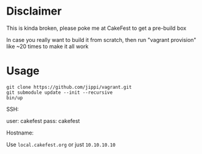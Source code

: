 # Disclaimer

This is kinda broken, please poke me at CakeFest to get a pre-build box

In case you really want to build it from scratch, then run "vagrant provision" like ~20 times to make it all work

# Usage

```
git clone https://github.com/jippi/vagrant.git
git submodule update --init --recursive
bin/up
```

SSH:

user: cakefest
pass: cakefest

Hostname:

Use `local.cakefest.org` or just `10.10.10.10`
